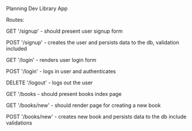 Planning Dev Library App

Routes:

   GET '/signup'
      - should present user signup form
   
   POST '/signup'
      - creates the user and persists data to the db,
        validation included

   GET '/login'
      - renders user login form
   
   POST '/login'
      - logs in user and authenticates
   
   DELETE '/logout'
      - logs out the user

   GET '/books
      - should present books index page

   GET '/books/new'
      - should render page for creating a new book

   POST '/books/new'
      - creates new book and persists data to the db
        include validations

   